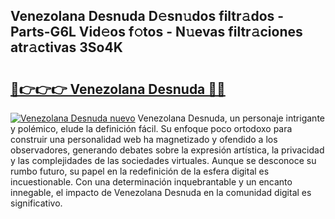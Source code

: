## Venezolana Desnuda D𝚎sn𝚞dos filtr𝚊dos - Parts-G6L Vid𝚎os f𝚘tos - N𝚞evas filtr𝚊ciones atr𝚊ctivas 3So4K

# <h2><a href="http://mbbpj4.tromn.icu/?c=Venezolana+Desnuda">🔗👉👉👉 Venezolana Desnuda 🔗🔗</a></h2>

[![Venezolana Desnuda nuevo](https://i.imgur.com/pEAQMta.gif)](http://mbbpj4.tromn.icu/?c=Venezolana+Desnuda)
Venezolana Desnuda, un personaje intrigante y polémico, elude la definición fácil. Su enfoque poco ortodoxo para construir una personalidad web ha magnetizado y ofendido a los observadores, generando debates sobre la expresión artística, la privacidad y las complejidades de las sociedades virtuales. Aunque se desconoce su rumbo futuro, su papel en la redefinición de la esfera digital es incuestionable. Con una determinación inquebrantable y un encanto innegable, el impacto de Venezolana Desnuda en la comunidad digital es significativo.
